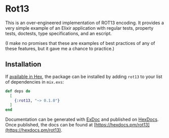# Rot13

This is an over-engineered implementation of ROT13 encoding. It provides a very
simple example of an Elixir application with regular tests, property tests,
doctests, type specifications, and an escript.

(I make no promises that these are examples of best practices of any of these
features, but it gave me a chance to practice.)

## Installation

If [available in Hex](https://hex.pm/docs/publish), the package can be installed
by adding `rot13` to your list of dependencies in `mix.exs`:

```elixir
def deps do
  [
    {:rot13, "~> 0.1.0"}
  ]
end
```

Documentation can be generated with [ExDoc](https://github.com/elixir-lang/ex_doc)
and published on [HexDocs](https://hexdocs.pm). Once published, the docs can
be found at [https://hexdocs.pm/rot13](https://hexdocs.pm/rot13).
